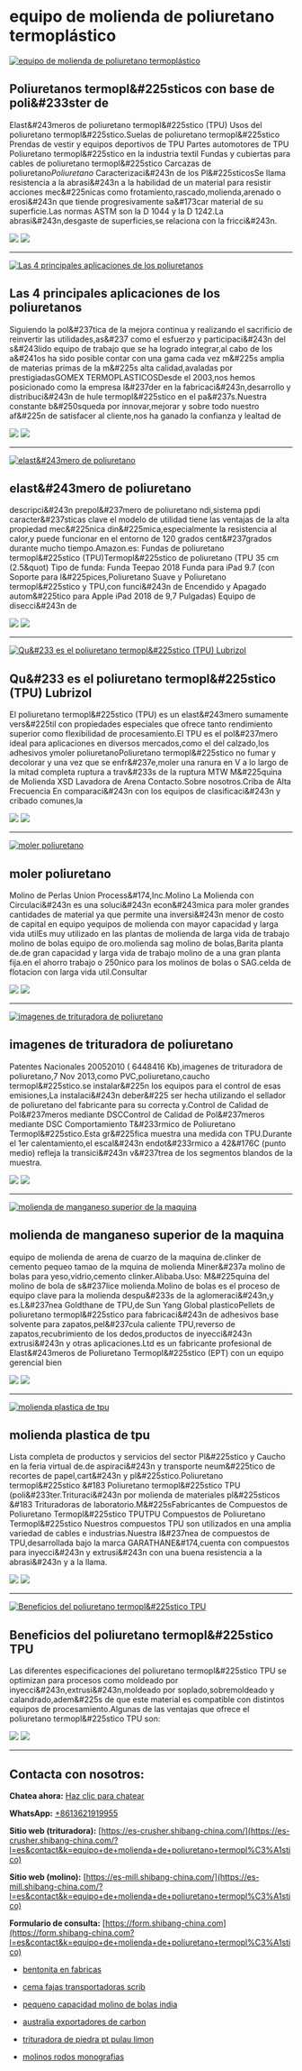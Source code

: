 # equipo de molienda de poliuretano termoplástico

<a href="https://swt.shibang-china.com/?l=es&img&k=equipo+de+molienda+de+poliuretano+termopl%C3%A1stico" target="_blank">![equipo de molienda de poliuretano termoplástico](http://static.shibang-china.com/all-800x300/959.jpg)</a>

## Poliuretanos termopl&#225sticos con base de poli&#233ster de
Elast&#243meros de poliuretano termopl&#225stico (TPU) Usos del poliuretano termopl&#225stico.Suelas de poliuretano termopl&#225stico Prendas de vestir y equipos deportivos de TPU Partes automotores de TPU Poliuretano termopl&#225stico en la industria textil Fundas y cubiertas para cables de poliuretano termopl&#225stico Carcazas de poliuretano*Poliuretano* Caracterizaci&#243n de los Pl&#225sticosSe llama resistencia a la abrasi&#243n a la habilidad de un material para resistir acciones mec&#225nicas como frotamiento,rascado,molienda,arenado o erosi&#243n que tiende progresivamente sa&#173car material de su superficie.Las normas ASTM son la D 1044 y la D 1242.La abrasi&#243n,desgaste de superficies,se relaciona con la fricci&#243n.


<a href="https://whatsapp.shibangsoft.com/WhatsApp.php" target="_blank" title="WhatsApp">![](http://static.shibang-china.com/icon/whatsapp.png)</a> <a href="https://swt.shibang-china.com/?l=es&icon&k=equipo+de+molienda+de+poliuretano+termopl%C3%A1stico" target="_blank">![](http://static.shibang-china.com/icon/chat-es.png)</a>

---

<a href="https://swt.shibang-china.com/?l=es&img&k=equipo+de+molienda+de+poliuretano+termopl%C3%A1stico" target="_blank">![Las 4 principales aplicaciones de los poliuretanos](http://static.shibang-china.com/all-800x300/68.jpg)</a>

## Las 4 principales aplicaciones de los poliuretanos
Siguiendo la pol&#237tica de la mejora continua y realizando el sacrificio de reinvertir las utilidades,as&#237 como el esfuerzo y participaci&#243n del s&#243lido equipo de trabajo que se ha logrado integrar,al cabo de los a&#241os ha sido posible contar con una gama cada vez m&#225s amplia de materias primas de la m&#225s alta calidad,avaladas por prestigiadasGOMEX TERMOPLASTICOSDesde el 2003,nos hemos posicionado como la empresa l&#237der en la fabricaci&#243n,desarrollo y distribuci&#243n de hule termopl&#225stico en el pa&#237s.Nuestra constante b&#250squeda por innovar,mejorar y sobre todo nuestro af&#225n de satisfacer al cliente,nos ha ganado la confianza y lealtad de


<a href="https://whatsapp.shibangsoft.com/WhatsApp.php" target="_blank" title="WhatsApp">![](http://static.shibang-china.com/icon/whatsapp.png)</a> <a href="https://swt.shibang-china.com/?l=es&icon&k=equipo+de+molienda+de+poliuretano+termopl%C3%A1stico" target="_blank">![](http://static.shibang-china.com/icon/chat-es.png)</a>

---

<a href="https://swt.shibang-china.com/?l=es&img&k=equipo+de+molienda+de+poliuretano+termopl%C3%A1stico" target="_blank">![elast&#243mero de poliuretano](http://static.shibang-china.com/all-800x300/117.jpg)</a>

## elast&#243mero de poliuretano
descripci&#243n prepol&#237mero de poliuretano ndi,sistema ppdi caracter&#237sticas clave el modelo de utilidad tiene las ventajas de la alta propiedad mec&#225nica din&#225mica,especialmente la resistencia al calor,y puede funcionar en el entorno de 120 grados cent&#237grados durante mucho tiempo.Amazon.es: Fundas de poliuretano termopl&#225stico (TPU)Termopl&#225stico de poliuretano (TPU 35 cm (2.5&quot) Tipo de funda: Funda Teepao 2018 Funda para iPad 9.7 (con Soporte para l&#225pices,Poliuretano Suave y Poliuretano termopl&#225stico y TPU,con funci&#243n de Encendido y Apagado autom&#225tico para Apple iPad 2018 de 9,7 Pulgadas) Equipo de disecci&#243n de


<a href="https://whatsapp.shibangsoft.com/WhatsApp.php" target="_blank" title="WhatsApp">![](http://static.shibang-china.com/icon/whatsapp.png)</a> <a href="https://swt.shibang-china.com/?l=es&icon&k=equipo+de+molienda+de+poliuretano+termopl%C3%A1stico" target="_blank">![](http://static.shibang-china.com/icon/chat-es.png)</a>

---

<a href="https://swt.shibang-china.com/?l=es&img&k=equipo+de+molienda+de+poliuretano+termopl%C3%A1stico" target="_blank">![Qu&#233 es el poliuretano termopl&#225stico (TPU) Lubrizol](http://static.shibang-china.com/all-800x300/1422.jpg)</a>

## Qu&#233 es el poliuretano termopl&#225stico (TPU) Lubrizol
El poliuretano termopl&#225stico (TPU) es un elast&#243mero sumamente vers&#225til con propiedades especiales que ofrece tanto rendimiento superior como flexibilidad de procesamiento.El TPU es el pol&#237mero ideal para aplicaciones en diversos mercados,como el del calzado,los adhesivos ymoler poliuretanoPoliuretano termopl&#225stico no fumar y decolorar y una vez que se enfr&#237e,moler una ranura en V a lo largo de la mitad completa ruptura a trav&#233s de la ruptura MTW M&#225quina de Molienda XSD Lavadora de Arena Contacto.Sobre nosotros.Criba de Alta Frecuencia En comparaci&#243n con los equipos de clasificaci&#243n y cribado comunes,la


<a href="https://whatsapp.shibangsoft.com/WhatsApp.php" target="_blank" title="WhatsApp">![](http://static.shibang-china.com/icon/whatsapp.png)</a> <a href="https://swt.shibang-china.com/?l=es&icon&k=equipo+de+molienda+de+poliuretano+termopl%C3%A1stico" target="_blank">![](http://static.shibang-china.com/icon/chat-es.png)</a>

---

<a href="https://swt.shibang-china.com/?l=es&img&k=equipo+de+molienda+de+poliuretano+termopl%C3%A1stico" target="_blank">![moler poliuretano](http://static.shibang-china.com/all-800x300/1508.jpg)</a>

## moler poliuretano
Molino de Perlas Union Process&#174,Inc.Molino La Molienda con Circulaci&#243n es una soluci&#243n econ&#243mica para moler grandes cantidades de material ya que permite una inversi&#243n menor de costo de capital en equipo yequipos de molienda con mayor capacidad y larga vida utilEs muy utilizado en las plantas de molienda de larga vida de trabajo molino de bolas equipo de oro.molienda sag molino de bolas,Barita planta de.de gran capacidad y larga vida de trabajo molino de a una gran planta fija.en el ahorro trabajo o 250nico para los molinos de bolas o SAG.celda de flotacion con larga vida util.Consultar


<a href="https://whatsapp.shibangsoft.com/WhatsApp.php" target="_blank" title="WhatsApp">![](http://static.shibang-china.com/icon/whatsapp.png)</a> <a href="https://swt.shibang-china.com/?l=es&icon&k=equipo+de+molienda+de+poliuretano+termopl%C3%A1stico" target="_blank">![](http://static.shibang-china.com/icon/chat-es.png)</a>

---

<a href="https://swt.shibang-china.com/?l=es&img&k=equipo+de+molienda+de+poliuretano+termopl%C3%A1stico" target="_blank">![imagenes de trituradora de poliuretano](http://static.shibang-china.com/all-800x300/617.jpg)</a>

## imagenes de trituradora de poliuretano
Patentes Nacionales 20052010 ( 6448416 Kb),imagenes de trituradora de poliuretano,7 Nov 2013,como PVC,poliuretano,caucho termopl&#225stico.se instalar&#225n los equipos para el control de esas emisiones,La instalaci&#243n deber&#225 ser hecha utilizando el sellador de poliuretano del fabricante para su correcta y.Control de Calidad de Pol&#237meros mediante DSCControl de Calidad de Pol&#237meros mediante DSC Comportamiento T&#233rmico de Poliuretano Termopl&#225stico.Esta gr&#225fica muestra una medida con TPU.Durante el 1er calentamiento,el escal&#243n endot&#233rmico a 42&#176C (punto medio) refleja la transici&#243n v&#237trea de los segmentos blandos de la muestra.


<a href="https://whatsapp.shibangsoft.com/WhatsApp.php" target="_blank" title="WhatsApp">![](http://static.shibang-china.com/icon/whatsapp.png)</a> <a href="https://swt.shibang-china.com/?l=es&icon&k=equipo+de+molienda+de+poliuretano+termopl%C3%A1stico" target="_blank">![](http://static.shibang-china.com/icon/chat-es.png)</a>

---

<a href="https://swt.shibang-china.com/?l=es&img&k=equipo+de+molienda+de+poliuretano+termopl%C3%A1stico" target="_blank">![molienda de manganeso superior de la maquina](http://static.shibang-china.com/all-800x300/847.jpg)</a>

## molienda de manganeso superior de la maquina
equipo de molienda de arena de cuarzo de la maquina de.clinker de cemento pequeo tamao de la mquina de molienda Miner&#237a molino de bolas para yeso,vidrio,cemento clinker.Alibaba.Uso: M&#225quina del molino de bola de s&#237lice molienda.Molino de bolas es el proceso de equipo clave para la molienda despu&#233s de la aglomeraci&#243n,y es.L&#237nea Goldthane de TPU,de Sun Yang Global plasticoPellets de poliuretano termopl&#225stico para fabricaci&#243n de adhesivos base solvente para zapatos,pel&#237cula caliente TPU,reverso de zapatos,recubrimiento de los dedos,productos de inyecci&#243n extrusi&#243n y otras aplicaciones.Ltd es un fabricante profesional de Elast&#243meros de Poliuretano Termopl&#225stico (EPT) con un equipo gerencial bien


<a href="https://whatsapp.shibangsoft.com/WhatsApp.php" target="_blank" title="WhatsApp">![](http://static.shibang-china.com/icon/whatsapp.png)</a> <a href="https://swt.shibang-china.com/?l=es&icon&k=equipo+de+molienda+de+poliuretano+termopl%C3%A1stico" target="_blank">![](http://static.shibang-china.com/icon/chat-es.png)</a>

---

<a href="https://swt.shibang-china.com/?l=es&img&k=equipo+de+molienda+de+poliuretano+termopl%C3%A1stico" target="_blank">![molienda plastica de tpu](http://static.shibang-china.com/all-800x300/472.jpg)</a>

## molienda plastica de tpu
Lista completa de productos y servicios del sector Pl&#225stico y Caucho en la feria virtual de.de aspiraci&#243n y transporte neum&#225tico de recortes de papel,cart&#243n y pl&#225stico.Poliuretano termopl&#225stico &#183 Poliuretano termopl&#225stico TPU (poli&#233ter.Trituraci&#243n por molienda de materiales pl&#225sticos &#183 Trituradoras de laboratorio.M&#225sFabricantes de Compuestos de Poliuretano Termopl&#225stico TPUTPU Compuestos de Poliuretano Termopl&#225stico Nuestros compuestos TPU son utilizados en una amplia variedad de cables e industrias.Nuestra l&#237nea de compuestos de TPU,desarrollada bajo la marca GARATHANE&#174,cuenta con compuestos para inyecci&#243n y extrusi&#243n con una buena resistencia a la abrasi&#243n y a la llama.


<a href="https://whatsapp.shibangsoft.com/WhatsApp.php" target="_blank" title="WhatsApp">![](http://static.shibang-china.com/icon/whatsapp.png)</a> <a href="https://swt.shibang-china.com/?l=es&icon&k=equipo+de+molienda+de+poliuretano+termopl%C3%A1stico" target="_blank">![](http://static.shibang-china.com/icon/chat-es.png)</a>

---

<a href="https://swt.shibang-china.com/?l=es&img&k=equipo+de+molienda+de+poliuretano+termopl%C3%A1stico" target="_blank">![Beneficios del poliuretano termopl&#225stico TPU](http://static.shibang-china.com/all-800x300/1172.jpg)</a>

## Beneficios del poliuretano termopl&#225stico TPU
Las diferentes especificaciones del poliuretano termopl&#225stico TPU se optimizan para procesos como moldeado por inyecci&#243n,extrusi&#243n,moldeado por soplado,sobremoldeado y calandrado,adem&#225s de que este material es compatible con distintos equipos de procesamiento.Algunas de las ventajas que ofrece el poliuretano termopl&#225stico TPU son:

<a href="https://whatsapp.shibangsoft.com/WhatsApp.php" target="_blank" title="WhatsApp">![](http://static.shibang-china.com/icon/whatsapp.png)</a> <a href="https://swt.shibang-china.com/?l=es&icon&k=equipo+de+molienda+de+poliuretano+termopl%C3%A1stico" target="_blank">![](http://static.shibang-china.com/icon/chat-es.png)</a>

---
## Contacta con nosotros:

**Chatea ahora:** [Haz clic para chatear](https://swt.shibang-china.com?l=es&contact&k=equipo+de+molienda+de+poliuretano+termopl%C3%A1stico)

**WhatsApp:**  [+8613621919955](https://whatsapp.shibangsoft.com/WhatsApp.php)

**Sitio web (trituradora):** [https://es-crusher.shibang-china.com/](https://es-crusher.shibang-china.com/?l=es&contact&k=equipo+de+molienda+de+poliuretano+termopl%C3%A1stico)

**Sitio web (molino):** [https://es-mill.shibang-china.com/](https://es-mill.shibang-china.com/?l=es&contact&k=equipo+de+molienda+de+poliuretano+termopl%C3%A1stico)

**Formulario de consulta:** [https://form.shibang-china.com](https://form.shibang-china.com?l=es&contact&k=equipo+de+molienda+de+poliuretano+termopl%C3%A1stico)

* [bentonita en fabricas](../82/bentonita%20en%20fabricas.md)

* [cema fajas transportadoras scrib](../89/cema%20fajas%20transportadoras%20scrib.md)

* [pequeno capacidad molino de bolas india](../90/pequeno%20capacidad%20molino%20de%20bolas%20india.md)

* [australia exportadores de carbon](../84/australia%20exportadores%20de%20carbon.md)

* [trituradora de piedra pt pulau limon](../83/trituradora%20de%20piedra%20pt%20pulau%20limon.md)

* [molinos rodos monografias](../82/molinos%20rodos%20monografias.md)